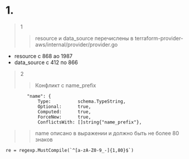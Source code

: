 # 1.
> 1
> >resource и data_source перечислены в terraform-provider-aws/internal/provider/provider.go
-  resource c 868 ао 1987
-  data_source с 412 по 866 

> 2
> > Конфликт с name_prefix
```
		"name": {
			Type:          schema.TypeString,
			Optional:      true,
			Computed:      true,
			ForceNew:      true,
			ConflictsWith: []string{"name_prefix"},
```

>> name описано в выражении и должно быть не более 80 знаков
```
re = regexp.MustCompile(`^[a-zA-Z0-9_-]{1,80}$`)
```
